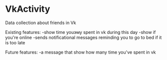 # VkActivity
Data collection about friends in Vk

Existing features:
-show time youэму spent in vk during this day
-show if you're online
-sends notificational messages reminding you to go to bed if it is too late

Future features:
-a message that show how many time you've spent in vk

